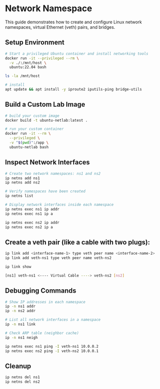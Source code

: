 # Network Namespace

This guide demonstrates how to create and configure Linux network namespaces, virtual Ethernet (veth) pairs, and bridges.

## Setup Environment

```sh
# Start a privileged Ubuntu container and install networking tools
docker run -it --privileged --rm \
  -v ./:/mnt/host \
  ubuntu:22.04 bash

ls -la /mnt/host

# install
apt update && apt install -y iproute2 iputils-ping bridge-utils
```

## Build a Custom Lab Image

```sh
# build your custom image
docker build -t ubuntu-netlab:latest .

# run your custom container
docker run -it --rm \
  --privileged \
  -v "$(pwd)":/app \
  ubuntu-netlab bash
```

## Inspect Network Interfaces

```sh
# Create two network namespaces: ns1 and ns2
ip netns add ns1
ip netns add ns2

# Verify namespaces have been created
ip netns list

# Display network interfaces inside each namespace
ip netns exec ns1 ip addr
ip netns exec ns1 ip a

ip netns exec ns2 ip addr
ip netns exec ns2 ip a
```

## Create a veth pair (like a cable with two plugs):

```sh
ip link add <interface-name-1> type veth peer name <interface-name-2>
ip link add veth-ns1 type veth peer name veth-ns2

ip link show

[ns1] veth-ns1 <---- Virtual Cable ----> veth-ns2 [ns2]
```

## Debugging Commands

```sh
# Show IP addresses in each namespace
ip -n ns1 addr
ip -n ns2 addr

# List all network interfaces in a namespace
ip -n ns1 link

# Check ARP table (neighbor cache)
ip -n ns1 neigh

ip netns exec ns1 ping -I veth-ns1 10.0.0.2
ip netns exec ns2 ping -I veth-ns2 10.0.0.1
```

## Cleanup

```sh
ip netns del ns1
ip netns del ns2
```